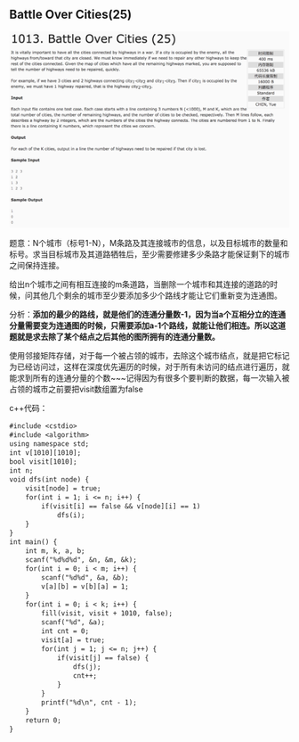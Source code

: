## Battle Over Cities(25)

![1013](image/1013.png)

题意：N个城市（标号1-N），M条路及其连接城市的信息，以及目标城市的数量和标号。求当目标城市及其道路牺牲后，至少需要修建多少条路才能保证剩下的城市之间保持连接。

给出n个城市之间有相互连接的m条道路，当删除一个城市和其连接的道路的时候，问其他几个剩余的城市至少要添加多少个路线才能让它们重新变为连通图。

分析：**添加的最少的路线，就是他们的连通分量数-1，因为当a个互相分立的连通分量需要变为连通图的时候，只需要添加a-1个路线，就能让他们相连。所以这道题就是求去除了某个结点之后其他的图所拥有的连通分量数。**

使用邻接矩阵存储，对于每一个被占领的城市，去除这个城市结点，就是把它标记为已经访问过，这样在深度优先遍历的时候，对于所有未访问的结点进行遍历，就能求到所有的连通分量的个数~~~记得因为有很多个要判断的数据，每一次输入被占领的城市之前要把visit数组置为false

c++代码：

```
#include <cstdio>
#include <algorithm>
using namespace std;
int v[1010][1010];
bool visit[1010];
int n;
void dfs(int node) {
    visit[node] = true;
    for(int i = 1; i <= n; i++) {
        if(visit[i] == false && v[node][i] == 1)
            dfs(i);
    }
}
int main() {
    int m, k, a, b;
    scanf("%d%d%d", &n, &m, &k);
    for(int i = 0; i < m; i++) {
        scanf("%d%d", &a, &b);
        v[a][b] = v[b][a] = 1;
    }
    for(int i = 0; i < k; i++) {
        fill(visit, visit + 1010, false);
        scanf("%d", &a);
        int cnt = 0;
        visit[a] = true;
        for(int j = 1; j <= n; j++) {
            if(visit[j] == false) {
                dfs(j);
                cnt++;
            }
        }
        printf("%d\n", cnt - 1);
    }
    return 0;
}
```
